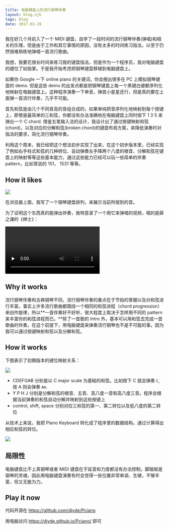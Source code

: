 ```yaml
---
title: 电脑键盘上的流行钢琴伴奏
layout: blog.njk
tags: blog
date: 2017-02-19
---
```


我在好几个月前入了一个 MIDI 键盘，自学了一段时间的流行钢琴伴奏(弹唱)和相关的乐理，但是由于工作和其它事情的原因，没有太多的时间练习指法，以至于仍然很难熟练地弹唱一首流行歌曲。

我想，我要花很长时间来练习我的键盘指法，但是作为一个程序员，我对电脑键盘的键位了如指掌。于是我开始考虑把钢琴键盘移植到电脑键盘上。

如果你 Google 一下 online piano 的关键词，你会搜出很多在 PC 上模拟钢琴键盘的 demo. 但是这些 demo 的出发点都是把钢琴键盘上每一个黑键白键都序列化地映射在电脑键盘上。这种程序演奏一下单音，弹首小星星还行，但是真的要在上面弹一首流行伴奏，几乎不可能。

首先和弦是由几个不同音高的音组合成的，如果单纯把音序列化地映射到每个按键上，即使是最简单的三和弦，你都没有办法准确地在电脑键盘上同时按下 1 3 5 来弹出一个 C chord. 借鉴五笔输入法的设计，我设计出了通过按键映射和弦(chord)，以及对应的分解和弦(broken chord)的键盘布局方案，来降低演奏时对指法的要求，简化流行钢琴伴奏。

利用这个周末，我已经把这个想法初步实现了出来，在这个初步版本里，已经实现了例如右手柱式和弦的几种转位、自动弹奏左手降两个八度的根音、分解和弦在键盘上的映射等等这些基本能力，通过这些能力已经可以玩一些简单的伴奏 pattern，比如常说的 151， 1531 等等。

## How it likes

![](https://gbstatic.djyde.com/blog/pciano-screenshot.png)

在浏览器上面，我写了一个钢琴键盘排列，来展示当前所按到的音。

为了证明这个东西真的能弹出伴奏，我特意录了一个用它来弹唱的视频，唱的是薛之谦的《绅士》：

<video src="//o86cdh9ph.qnssl.com/video/IMG_7722.mp4" controls preload="none"></video>

## Why it works

流行钢琴伴奏和古典钢琴不同，流行钢琴伴奏的重点在于节拍的掌握以及对和弦进行丰富。事实上许多流行歌曲都围绕一个相同的和弦进程（chord progression）来创作旋律，所以**一首伴奏好不好听，很大程度上取决于怎样用不同的 pattern 来丰富你的和弦进程而已。**除了一首歌的 Intro 外，基本可以用和弦去完成一首歌曲的伴奏。在这个前提下，用电脑键盘来弹奏流行钢琴也不是不可能的事。因为我可以通过按键映射和弦以及分解和弦。

## How it works

下图表示了初期版本的键位映射关系：

![](https://gbstatic.djyde.com/blog/IMG_7700.jpg)

- CDEFGAB 分别是以 C major scale 为基础的和弦。比如按下 C 就会弹奏 `C`, 按 A 则会弹奏 `Am`.
- Y P H J 分别是分解和弦的根音、五音、高八度一音和高八度三音。程序会根据当前弹奏的和弦自动分解并映射到这些按键上
- control, shift, space 分别对应三和弦的第一、第二转位以及低八度的第二转位

从技术上来说，我把 Piano Keyboard 转化成了程序里的数据结构，通过计算得出相应和弦的转位。

![](https://gbstatic.djyde.com/blog/pciano-code-snippet.png)

## 局限性

电脑键盘比不上真钢琴或者 MIDI 键盘在于延音和力度都没有办法控制。脚踏板是钢琴的灵魂，因此用电脑键盘演奏有时会觉得一些位置非常单调、生硬，不够丰富，但又无能为力。

<!--## 写在最后

王小波的数学老师有一次对他说：「我现在所教的数学，你们也许一生都用不到，但我还是要教，因为这些知识是好的，应该让你产知道」。在我看来，学习总会有用，无论学的是什么，它总会在某一天派上用场。如果我没有学乐理，我写不出这样的程序来。另外，在写这个程序的过程中，我也后悔高中没有学好排列组合。-->

## Play it now

代码开源在 https://github.com/djyde/Pciano

用电脑访问 https://djyde.github.io/Pciano/ 即可
